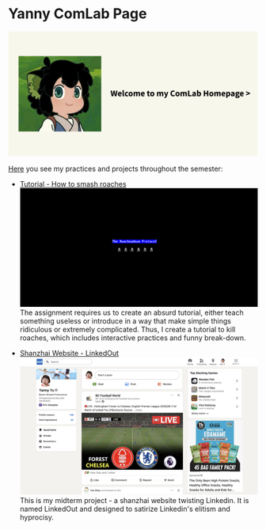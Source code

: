 # Yanny ComLab Page

![Home](opening-banner.png)

[Here](https://yanny-wanyan.github.io/ComLabWeb/) you see my practices and projects throughout the semester:

* [Tutorial - How to smash roaches](tutorial)
![tutorial](tutorial-homepage.jpeg)
The assignment requires us to create an absurd tutorial, either teach something useless or introduce in a way that make simple things ridiculous or extremely complicated. Thus, I create a tutorial to kill roaches, which includes interactive practices and funny break-down.

* [Shanzhai Website - LinkedOut](project1)
![LinkedinOut - in progress](project1-homepage.jpeg)
This is my midterm project - a shanzhai website twisting Linkedin. It is named LinkedOut and designed to satirize Linkedin's elitism and hyprocisy.